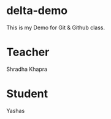 # delta-demo
This is my Demo for Git &amp; Github class.

# Teacher
Shradha Khapra

# Student
Yashas